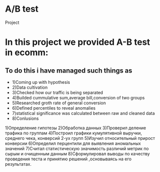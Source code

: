 # A/B test
Project
 
# In this project we provided A-B test in ecomm:
## To do this i have managed such things as 

- 1)Coming up with hypothesis
- 2)Data cultivation
- 3)Checked how our traffic is being separated
- 4)Builded cummulative sum,average bill,conversion of two groups
- 5)Researched groth rate of general conversion
- 6)Defined percentiles to reveal anomalies
- 7)statistical significance was calculated between raw and cleaned data
- 8)Conlusions


1)Определение гипотезы
2)Обработка данных
3)Проверил деление трафика по группам
4)Построил графики кумулятивной выручки, среднего чека, конверсий 2-ух групп
5)Изучил относительный прирост конверсии
6)Определил перцентили для выявления аномальных значений
7)Считал статистическую значимость различий метрик по сырым и очищенным данным
8)Сформулировал выводы по качеству проведения теста и принятию решений ,основываясь на его результатах.

